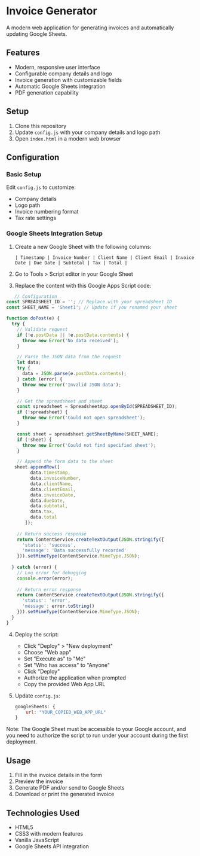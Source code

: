 # Invoice Generator

A modern web application for generating invoices and automatically updating Google Sheets.

## Features

- Modern, responsive user interface
- Configurable company details and logo
- Invoice generation with customizable fields
- Automatic Google Sheets integration
- PDF generation capability

## Setup

1. Clone this repository
2. Update `config.js` with your company details and logo path
3. Open `index.html` in a modern web browser

## Configuration

### Basic Setup
Edit `config.js` to customize:
- Company details
- Logo path
- Invoice numbering format
- Tax rate settings

### Google Sheets Integration Setup

1. Create a new Google Sheet with the following columns:
   ```
   | Timestamp | Invoice Number | Client Name | Client Email | Invoice Date | Due Date | Subtotal | Tax | Total |
   ```

2. Go to Tools > Script editor in your Google Sheet

3. Replace the content with this Google Apps Script code:

```javascript
   // Configuration
const SPREADSHEET_ID = ''; // Replace with your spreadsheet ID
const SHEET_NAME = 'Sheet1'; // Update if you renamed your sheet

function doPost(e) {
  try {
    // Validate request
    if (!e.postData || !e.postData.contents) {
      throw new Error('No data received');
    }

    // Parse the JSON data from the request
    let data;
    try {
      data = JSON.parse(e.postData.contents);
    } catch (error) {
      throw new Error('Invalid JSON data');
    }

    // Get the spreadsheet and sheet
    const spreadsheet = SpreadsheetApp.openById(SPREADSHEET_ID);
    if (!spreadsheet) {
      throw new Error('Could not open spreadsheet');
    }

    const sheet = spreadsheet.getSheetByName(SHEET_NAME);
    if (!sheet) {
      throw new Error('Could not find specified sheet');
    }

    // Append the form data to the sheet
   sheet.appendRow([
         data.timestamp,
         data.invoiceNumber,
         data.clientName,
         data.clientEmail,
         data.invoiceDate,
         data.dueDate,
         data.subtotal,
         data.tax,
         data.total
       ]);
    
    // Return success response
    return ContentService.createTextOutput(JSON.stringify({
      'status': 'success',
      'message': 'Data successfully recorded'
    })).setMimeType(ContentService.MimeType.JSON);
    
  } catch (error) {
    // Log error for debugging
    console.error(error);
    
    // Return error response
    return ContentService.createTextOutput(JSON.stringify({
      'status': 'error',
      'message': error.toString()
    })).setMimeType(ContentService.MimeType.JSON);
  }
}

```

4. Deploy the script:
   - Click "Deploy" > "New deployment"
   - Choose "Web app"
   - Set "Execute as" to "Me"
   - Set "Who has access" to "Anyone"
   - Click "Deploy"
   - Authorize the application when prompted
   - Copy the provided Web App URL

5. Update `config.js`:
   ```javascript
   googleSheets: {
       url: "YOUR_COPIED_WEB_APP_URL"
   }
   ```

Note: The Google Sheet must be accessible to your Google account, and you need to authorize the script to run under your account during the first deployment.

## Usage

1. Fill in the invoice details in the form
2. Preview the invoice
3. Generate PDF and/or send to Google Sheets
4. Download or print the generated invoice

## Technologies Used

- HTML5
- CSS3 with modern features
- Vanilla JavaScript
- Google Sheets API integration
